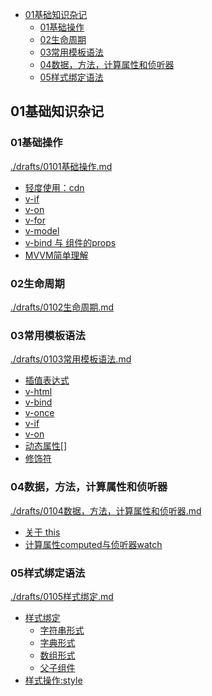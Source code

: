 
<!-- @import "[TOC]" {cmd="toc" depthFrom=1 depthTo=6 orderedList=false} -->

<!-- code_chunk_output -->

- [01基础知识杂记](#01基础知识杂记)
  - [01基础操作](#01基础操作)
  - [02生命周期](#02生命周期)
  - [03常用模板语法](#03常用模板语法)
  - [04数据，方法，计算属性和侦听器](#04数据方法计算属性和侦听器)
  - [05样式绑定语法](#05样式绑定语法)

<!-- /code_chunk_output -->

## 01基础知识杂记
### 01基础操作
[./drafts/0101基础操作.md](./drafts/0101基础操作.md)

- [轻度使用：cdn](./drafts/0101基础操作.md#轻度使用cdn)
- [v-if](./drafts/0101基础操作.md#v-if)
- [v-on](./drafts/0101基础操作.md#v-on)
- [v-for](./drafts/0101基础操作.md#v-for)
- [v-model](./drafts/0101基础操作.md#v-model)
- [v-bind 与 组件的props](./drafts/0101基础操作.md#v-bind-与-组件的props)
- [MVVM简单理解](./drafts/0101基础操作.md#mvvm简单理解)

### 02生命周期
[./drafts/0102生命周期.md](./drafts/0102生命周期.md)

### 03常用模板语法
[./drafts/0103常用模板语法.md](./drafts/0103常用模板语法.md)

- [插值表达式](./drafts/0103常用模板语法.md#插值表达式)
- [v-html](./drafts/0103常用模板语法.md#v-html)
- [v-bind](./drafts/0103常用模板语法.md#v-bind)
- [v-once](./drafts/0103常用模板语法.md#v-once)
- [v-if](./drafts/0103常用模板语法.md#v-if)
- [v-on](./drafts/0103常用模板语法.md#v-on)
- [动态属性[]](./drafts/0103常用模板语法.md#动态属性)
- [修饰符](./drafts/0103常用模板语法.md#修饰符)

### 04数据，方法，计算属性和侦听器
[./drafts/0104数据，方法，计算属性和侦听器.md](./drafts/0104数据，方法，计算属性和侦听器.md)

- [关于 this](./drafts/0104数据，方法，计算属性和侦听器.md#关于-this)
- [计算属性computed与侦听器watch](./drafts/0104数据，方法，计算属性和侦听器.md#计算属性computed与侦听器watch)

### 05样式绑定语法
[./drafts/0105样式绑定.md](./drafts/0105样式绑定.md)

- [样式绑定](./drafts/0105样式绑定.md#样式绑定)
  - [字符串形式](./drafts/0105样式绑定.md#字符串形式)
  - [字典形式](./drafts/0105样式绑定.md#字典形式)
  - [数组形式](./drafts/0105样式绑定.md#数组形式)
  - [父子组件](./drafts/0105样式绑定.md#父子组件)
- [样式操作:style](./drafts/0105样式绑定.md#样式操作style)